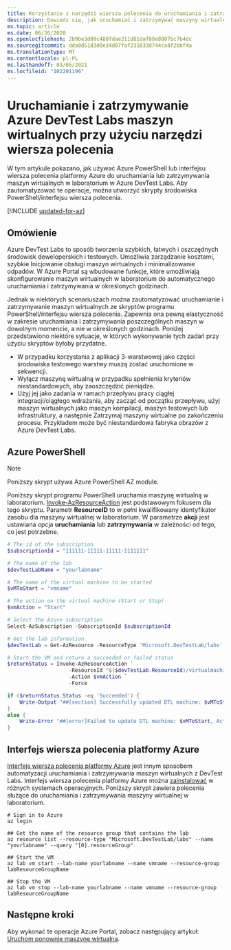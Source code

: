 ```yaml
---
title: Korzystanie z narzędzi wiersza polecenia do uruchamiania i zatrzymywania maszyn wirtualnych Azure DevTest Labs
description: Dowiedz się, jak uruchamiać i zatrzymywać maszyny wirtualne w Azure DevTest Labs przy użyciu narzędzi wiersza polecenia.
ms.topic: article
ms.date: 06/26/2020
ms.openlocfilehash: 2b9be3d09c488fdae211d81daf88e8807bc7b4dc
ms.sourcegitcommit: dda0d51d3d0e34d07faf231033d744ca4f2bbf4a
ms.translationtype: MT
ms.contentlocale: pl-PL
ms.lasthandoff: 03/05/2021
ms.locfileid: "102201196"
---
```

# <a name="use-command-line-tools-to-start-and-stop-azure-devtest-labs-virtual-machines"></a>Uruchamianie i zatrzymywanie Azure DevTest Labs maszyn wirtualnych przy użyciu narzędzi wiersza polecenia
W tym artykule pokazano, jak używać Azure PowerShell lub interfejsu wiersza polecenia platformy Azure do uruchamiania lub zatrzymywania maszyn wirtualnych w laboratorium w Azure DevTest Labs. Aby zautomatyzować te operacje, można utworzyć skrypty środowiska PowerShell/interfejsu wiersza polecenia. 

[!INCLUDE [updated-for-az](../../includes/updated-for-az.md)]

## <a name="overview"></a>Omówienie
Azure DevTest Labs to sposób tworzenia szybkich, łatwych i oszczędnych środowisk deweloperskich i testowych. Umożliwia zarządzanie kosztami, szybkie Inicjowanie obsługi maszyn wirtualnych i minimalizowanie odpadów.  W Azure Portal są wbudowane funkcje, które umożliwiają skonfigurowanie maszyn wirtualnych w laboratorium do automatycznego uruchamiania i zatrzymywania w określonych godzinach. 

Jednak w niektórych scenariuszach można zautomatyzować uruchamianie i zatrzymywanie maszyn wirtualnych ze skryptów programu PowerShell/interfejsu wiersza polecenia. Zapewnia ona pewną elastyczność w zakresie uruchamiania i zatrzymywania poszczególnych maszyn w dowolnym momencie, a nie w określonych godzinach. Poniżej przedstawiono niektóre sytuacje, w których wykonywanie tych zadań przy użyciu skryptów byłoby przydatne.

- W przypadku korzystania z aplikacji 3-warstwowej jako części środowiska testowego warstwy muszą zostać uruchomione w sekwencji. 
- Wyłącz maszynę wirtualną w przypadku spełnienia kryteriów niestandardowych, aby zaoszczędzić pieniądze. 
- Użyj jej jako zadania w ramach przepływu pracy ciągłej integracji/ciągłego wdrażania, aby zacząć od początku przepływu, użyj maszyn wirtualnych jako maszyn kompilacji, maszyn testowych lub infrastruktury, a następnie Zatrzymaj maszyny wirtualne po zakończeniu procesu. Przykładem może być niestandardowa fabryka obrazów z Azure DevTest Labs.  

## <a name="azure-powershell"></a>Azure PowerShell

> [!NOTE]
> Poniższy skrypt używa Azure PowerShell AZ module. 

Poniższy skrypt programu PowerShell uruchamia maszynę wirtualną w laboratorium. [Invoke-AzResourceAction](/powershell/module/az.resources/invoke-azresourceaction?view=azps-1.7.0) jest podstawowym fokusem dla tego skryptu. Parametr **ResourceID** to w pełni kwalifikowany identyfikator zasobu dla maszyny wirtualnej w laboratorium. W parametrze **akcji** jest ustawiana opcja **uruchamiania** lub **zatrzymywania** w zależności od tego, co jest potrzebne.

```powershell
# The id of the subscription
$subscriptionId = "111111-11111-11111-1111111"

# The name of the lab
$devTestLabName = "yourlabname"

# The name of the virtual machine to be started
$vMToStart = "vmname"

# The action on the virtual machine (Start or Stop)
$vmAction = "Start"

# Select the Azure subscription
Select-AzSubscription -SubscriptionId $subscriptionId

# Get the lab information
$devTestLab = Get-AzResource -ResourceType 'Microsoft.DevTestLab/labs' -ResourceName $devTestLabName

# Start the VM and return a succeeded or failed status
$returnStatus = Invoke-AzResourceAction `
                    -ResourceId "$($devTestLab.ResourceId)/virtualmachines/$vMToStart" `
                    -Action $vmAction `
                    -Force

if ($returnStatus.Status -eq 'Succeeded') {
    Write-Output "##[section] Successfully updated DTL machine: $vMToStart, Action: $vmAction"
}
else {
    Write-Error "##[error]Failed to update DTL machine: $vMToStart, Action: $vmAction"
}
```


## <a name="azure-cli"></a>Interfejs wiersza polecenia platformy Azure
[Interfejs wiersza polecenia platformy Azure](/cli/azure/get-started-with-azure-cli) jest innym sposobem automatyzacji uruchamiania i zatrzymywania maszyn wirtualnych z DevTest Labs. Interfejs wiersza polecenia platformy Azure można [zainstalować](/cli/azure/install-azure-cli) w różnych systemach operacyjnych. Poniższy skrypt zawiera polecenia służące do uruchamiania i zatrzymywania maszyny wirtualnej w laboratorium. 

```azurecli
# Sign in to Azure
az login 

## Get the name of the resource group that contains the lab
az resource list --resource-type "Microsoft.DevTestLab/labs" --name "yourlabname" --query "[0].resourceGroup" 

## Start the VM
az lab vm start --lab-name yourlabname --name vmname --resource-group labResourceGroupName

## Stop the VM
az lab vm stop --lab-name yourlabname --name vmname --resource-group labResourceGroupName
```


## <a name="next-steps"></a>Następne kroki
Aby wykonać te operacje Azure Portal, zobacz następujący artykuł: [Uruchom ponownie maszynę wirtualną](devtest-lab-restart-vm.md).
